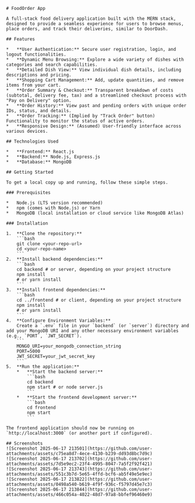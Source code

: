 
```
# FoodOrder App

A full-stack food delivery application built with the MERN stack, designed to provide a seamless experience for users to browse menus, place orders, and track their deliveries, similar to DoorDash.

## Features

*   **User Authentication:** Secure user registration, login, and logout functionalities.
*   **Dynamic Menu Browsing:** Explore a wide variety of dishes with categories and search capabilities.
*   **Detailed Dish View:** View individual dish details, including descriptions and pricing.
*   **Shopping Cart Management:** Add, update quantities, and remove items from your cart.
*   **Order Summary & Checkout:** Transparent breakdown of costs (subtotal, delivery fee, tax) and a streamlined checkout process with "Pay on Delivery" option.
*   **Order History:** View past and pending orders with unique order IDs, status, and details.
*   **Order Tracking:** (Implied by "Track Order" button) Functionality to monitor the status of active orders.
*   **Responsive Design:** (Assumed) User-friendly interface across various devices.

## Technologies Used

*   **Frontend:** React.js
*   **Backend:** Node.js, Express.js
*   **Database:** MongoDB

## Getting Started

To get a local copy up and running, follow these simple steps.

### Prerequisites

*   Node.js (LTS version recommended)
*   npm (comes with Node.js) or Yarn
*   MongoDB (local installation or cloud service like MongoDB Atlas)

### Installation

1.  **Clone the repository:**
    ```bash
    git clone <your-repo-url>
    cd <your-repo-name>
    ```
2.  **Install backend dependencies:**
    ```bash
    cd backend # or server, depending on your project structure
    npm install
    # or yarn install
    ```
3.  **Install frontend dependencies:**
    ```bash
    cd ../frontend # or client, depending on your project structure
    npm install
    # or yarn install
    ```
4.  **Configure Environment Variables:**
    Create a `.env` file in your `backend` (or `server`) directory and add your MongoDB URI and any other necessary environment variables (e.g., `PORT`, `JWT_SECRET`).
    ```
    MONGO_URI=your_mongodb_connection_string
    PORT=5000
    JWT_SECRET=your_jwt_secret_key
    ```
5.  **Run the application:**
    *   **Start the backend server:**
        ```bash
        cd backend
        npm start # or node server.js
        ```
    *   **Start the frontend development server:**
        ```bash
        cd frontend
        npm start
        ```

The frontend application should now be running on `http://localhost:3000` (or another port if configured).

## Screenshots
![Screenshot 2025-06-17 213501](https://github.com/user-attachments/assets/c75ea8d7-4ece-4130-b239-dd93d8bc7d9c)
![Screenshot 2025-06-17 213702](https://github.com/user-attachments/assets/7d5e9ec2-23f4-4995-8047-7a5f2f92f421)
![Screenshot 2025-06-17 213743](https://github.com/user-attachments/assets/551c3b7d-5e65-4ffd-bcf6-ab5f49e5e9ec)
![Screenshot 2025-06-17 213822](https://github.com/user-attachments/assets/0498a540-b619-4f9f-936c-f5797d45e7c3)
![Screenshot 2025-06-17 213844](https://github.com/user-attachments/assets/466c054a-4022-48d7-97a8-bbfef96460e9)


```
